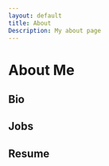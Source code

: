 ```yaml
---
layout: default
title: About
Description: My about page
---
```


# About Me

## Bio

## Jobs

## Resume
